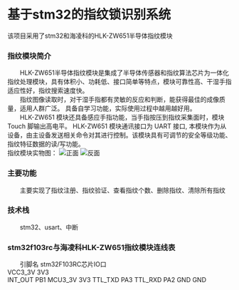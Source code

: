 # 基于stm32的指纹锁识别系统  
  该项目采用了stm32和海凌科的HLK-ZW651半导体指纹模块
  
### 指纹模块简介
　　HLK-ZW651半导体指纹模块是集成了半导体传感器和指纹算法芯片为一体化指纹处理模块，具有体积小、功耗低、接口简单等特点，模块可靠性高、干湿手指适应性好，指纹搜索速度快。  
　　指纹图像读取时，对干湿手指都有灵敏的反应和判断，能获得最佳的成像质量，适用人群广泛。 具备自学习功能，实际使用过程中越用越好用。  
　　HLK-ZW651 模块还具备感应手指功能，当手指按压到指纹采集面时，模块 Touch 脚输出高电平。 HLK-ZW651 模块通讯接口为 UART 接口, 本模块作为从设备，由主设备发送相关命令对其进行控制。该模块具有可调节的安全等级功能、指纹特征数据的读/写功能。  
  指纹模块实物图：
![正面](https://github.com/willow017/fingerprint_lock/blob/main/1.png) ![反面](https://github.com/willow017/fingerprint_lock/blob/main/0.png)  
### 主要功能  
　　主要实现了指纹注册、指纹验证、查看指纹个数、删除指纹、清除所有指纹
### 技术栈  
　　stm32、usart、中断
### stm32f103rc与海凌科HLK-ZW651指纹模块连线表
　　引脚名                 stm32F103RC芯片IO口  
VCC3_3V                        3V3  
INT_OUT                        PB1
MCU3_3V                        3V3
TTL_TXD                        PA3
TTL_RXD                        PA2
GND                            GND
